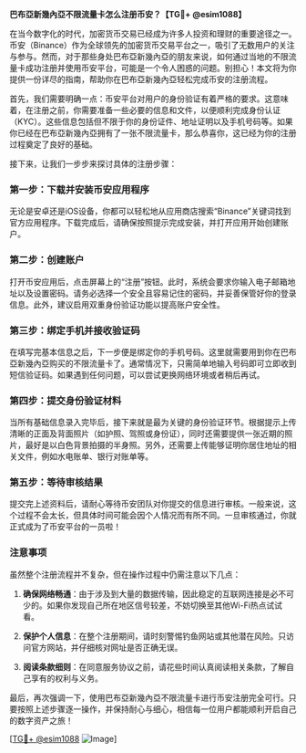 **巴布亞新幾內亞不限流量卡怎么注册币安？【TG💪+ @esim1088】**

在当今数字化的时代，加密货币交易已经成为许多人投资和理财的重要途径之一。币安（Binance）作为全球领先的加密货币交易平台之一，吸引了无数用户的关注与参与。然而，对于那些身处巴布亞新幾內亞的朋友来说，如何通过当地的不限流量卡成功注册并使用币安平台，可能是一个令人困惑的问题。别担心！本文将为你提供一份详尽的指南，帮助你在巴布亞新幾內亞轻松完成币安的注册流程。

首先，我们需要明确一点：币安平台对用户的身份验证有着严格的要求。这意味着，在注册之前，你需要准备一些必要的信息和文件，以便顺利完成身份认证（KYC）。这些信息包括但不限于你的身份证件、地址证明以及手机号码等。如果你已经在巴布亞新幾內亞拥有了一张不限流量卡，那么恭喜你，这已经为你的注册过程奠定了良好的基础。

接下来，让我们一步步来探讨具体的注册步骤：

### 第一步：下载并安装币安应用程序

无论是安卓还是iOS设备，你都可以轻松地从应用商店搜索“Binance”关键词找到官方应用程序。下载完成后，请确保按照提示完成安装，并打开应用开始创建账户。

### 第二步：创建账户

打开币安应用后，点击屏幕上的“注册”按钮。此时，系统会要求你输入电子邮箱地址以及设置密码。请务必选择一个安全且容易记住的密码，并妥善保管好你的登录信息。此外，建议启用双重身份验证功能以提高账户安全性。

### 第三步：绑定手机并接收验证码

在填写完基本信息之后，下一步便是绑定你的手机号码。这里就需要用到你在巴布亞新幾內亞购买的不限流量卡了。通常情况下，只需简单地输入号码即可立即收到短信验证码。如果遇到任何问题，可以尝试更换网络环境或者稍后再试。

### 第四步：提交身份验证材料

当所有基础信息录入完毕后，接下来就是最为关键的身份验证环节。根据提示上传清晰的正面及背面照片（如护照、驾照或身份证），同时还需要提供一张近期的照片，最好是以白色背景拍摄的半身照。另外，还需要上传能够证明你居住地址的相关文件，例如水电账单、银行对账单等。

### 第五步：等待审核结果

提交完上述资料后，请耐心等待币安团队对你提交的信息进行审核。一般来说，这个过程不会太长，但具体时间可能会因个人情况而有所不同。一旦审核通过，你就正式成为了币安平台的一员啦！

### 注意事项

虽然整个注册流程并不复杂，但在操作过程中仍需注意以下几点：

1. **确保网络畅通**：由于涉及到大量的数据传输，因此稳定的互联网连接是必不可少的。如果你发现自己所在地区信号较差，不妨切换至其他Wi-Fi热点试试看。
   
2. **保护个人信息**：在整个注册期间，请时刻警惕钓鱼网站或其他潜在风险。只访问官方网站，并仔细核对网址是否正确无误。

3. **阅读条款细则**：在同意服务协议之前，请花些时间认真阅读相关条款，了解自己享有的权利与义务。

最后，再次强调一下，使用巴布亞新幾內亞不限流量卡进行币安注册完全可行。只要按照上述步骤逐一操作，并保持耐心与细心，相信每一位用户都能顺利开启自己的数字资产之旅！

[[TG💪+ @esim1088](https://t.me/s/esim1088) ![Image](https://i.postimg.cc/4NQfJmqS/Snipaste-2025-05-13-00-14-12.png)]